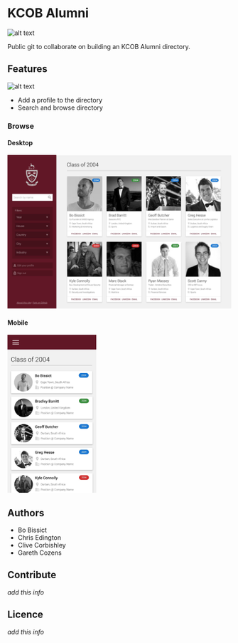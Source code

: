 # KCOB Alumni

![alt text](https://img.shields.io/badge/version-0.01-brightgreen.svg "Logo Title Text 1")

Public git to collaborate on building an KCOB Alumni directory.

## Features

![alt text](https://img.shields.io/badge/version-0.01-brightgreen.svg "Logo Title Text 1")
* Add a profile to the directory
* Search and browse directory

### Browse

#### Desktop
![alt tag](/assets/screenshots/desktop.jpg)

#### Mobile
<img src="/assets/screenshots/mobile.jpg" width="200">

## Authors

* Bo Bissict 
* Chris Edington
* Clive Corbishley
* Gareth Cozens

## Contribute

*add this info*

## Licence

*add this info*
